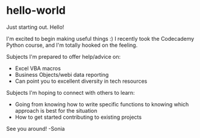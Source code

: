 # hello-world
Just starting out. Hello! 

I'm excited to begin making useful things :) I recently took the Codecademy Python course, and I'm totally hooked on the feeling.

Subjects I'm prepared to offer help/advice on: 
   - Excel VBA macros
   - Business Objects/webi data reporting
   - Can point you to excellent diversity in tech resources

Subjects I'm hoping to connect with others to learn:
   - Going from knowing how to write specific functions to knowing which approach is best for the situation
   - How to get started contributing to existing projects

See you around! -Sonia
